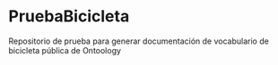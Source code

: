 # PruebaBicicleta
Repositorio de prueba para generar documentación de vocabulario de bicicleta pública de Ontoology
